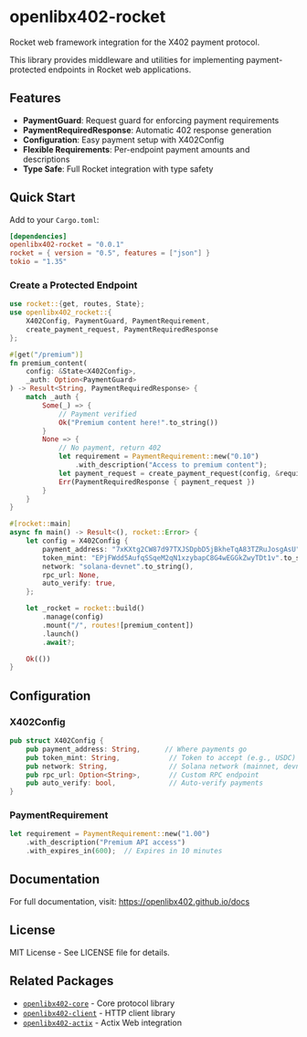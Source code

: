 # openlibx402-rocket

Rocket web framework integration for the X402 payment protocol.

This library provides middleware and utilities for implementing payment-protected endpoints in Rocket web applications.

## Features

- **PaymentGuard**: Request guard for enforcing payment requirements
- **PaymentRequiredResponse**: Automatic 402 response generation
- **Configuration**: Easy payment setup with X402Config
- **Flexible Requirements**: Per-endpoint payment amounts and descriptions
- **Type Safe**: Full Rocket integration with type safety

## Quick Start

Add to your `Cargo.toml`:

```toml
[dependencies]
openlibx402-rocket = "0.0.1"
rocket = { version = "0.5", features = ["json"] }
tokio = "1.35"
```

### Create a Protected Endpoint

```rust
use rocket::{get, routes, State};
use openlibx402_rocket::{
    X402Config, PaymentGuard, PaymentRequirement,
    create_payment_request, PaymentRequiredResponse
};

#[get("/premium")]
fn premium_content(
    config: &State<X402Config>,
    _auth: Option<PaymentGuard>
) -> Result<String, PaymentRequiredResponse> {
    match _auth {
        Some(_) => {
            // Payment verified
            Ok("Premium content here!".to_string())
        }
        None => {
            // No payment, return 402
            let requirement = PaymentRequirement::new("0.10")
                .with_description("Access to premium content");
            let payment_request = create_payment_request(config, &requirement, "/premium");
            Err(PaymentRequiredResponse { payment_request })
        }
    }
}

#[rocket::main]
async fn main() -> Result<(), rocket::Error> {
    let config = X402Config {
        payment_address: "7xKXtg2CW87d97TXJSDpbD5jBkheTqA83TZRuJosgAsU".to_string(),
        token_mint: "EPjFWdd5AufqSSqeM2qN1xzybapC8G4wEGGkZwyTDt1v".to_string(),
        network: "solana-devnet".to_string(),
        rpc_url: None,
        auto_verify: true,
    };

    let _rocket = rocket::build()
        .manage(config)
        .mount("/", routes![premium_content])
        .launch()
        .await?;

    Ok(())
}
```

## Configuration

### X402Config

```rust
pub struct X402Config {
    pub payment_address: String,      // Where payments go
    pub token_mint: String,            // Token to accept (e.g., USDC)
    pub network: String,               // Solana network (mainnet, devnet, testnet)
    pub rpc_url: Option<String>,       // Custom RPC endpoint
    pub auto_verify: bool,             // Auto-verify payments
}
```

### PaymentRequirement

```rust
let requirement = PaymentRequirement::new("1.00")
    .with_description("Premium API access")
    .with_expires_in(600);  // Expires in 10 minutes
```

## Documentation

For full documentation, visit: https://openlibx402.github.io/docs

## License

MIT License - See LICENSE file for details.

## Related Packages

- [`openlibx402-core`](https://crates.io/crates/openlibx402-core) - Core protocol library
- [`openlibx402-client`](https://crates.io/crates/openlibx402-client) - HTTP client library
- [`openlibx402-actix`](https://crates.io/crates/openlibx402-actix) - Actix Web integration
